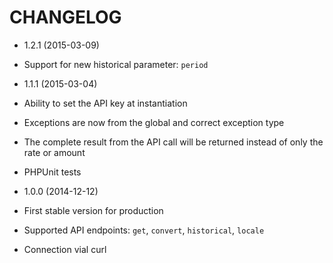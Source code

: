 CHANGELOG
===================

* 1.2.1 (2015-03-09)
 * Support for new historical parameter: `period`

* 1.1.1 (2015-03-04)
 * Ability to set the API key at instantiation
 * Exceptions are now from the global and correct exception type
 * The complete result from the API call will be returned instead of only the rate or amount
 * PHPUnit tests

* 1.0.0 (2014-12-12)
 * First stable version for production
 * Supported API endpoints: `get`, `convert`, `historical`, `locale`
 * Connection vial curl
